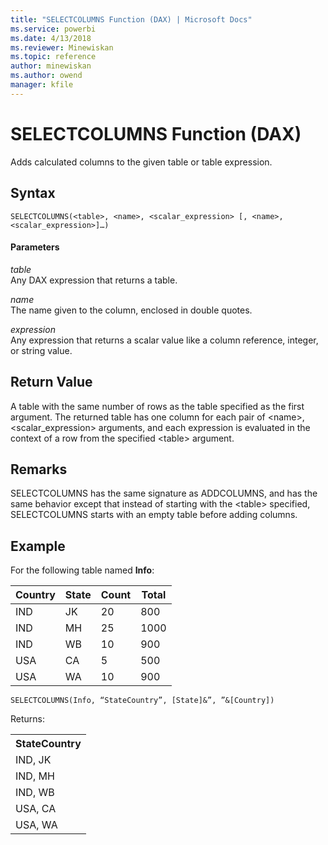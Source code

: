 ```yaml
---
title: "SELECTCOLUMNS Function (DAX) | Microsoft Docs"
ms.service: powerbi
ms.date: 4/13/2018
ms.reviewer: Minewiskan
ms.topic: reference
author: minewiskan
ms.author: owend
manager: kfile
---
```

# SELECTCOLUMNS Function (DAX)
Adds calculated columns to the given table or table expression.  
  
## Syntax  
  
```  
SELECTCOLUMNS(<table>, <name>, <scalar_expression> [, <name>, <scalar_expression>]…) 
```  
  
#### Parameters  
*table*  
Any DAX expression that returns a table.  
  
*name*  
The name given to the column, enclosed in double quotes.  
  
*expression*  
Any expression that returns a scalar value like a column reference, integer, or string value.  
  
## Return Value  
A table with the same number of rows as the table specified as the first argument. The returned table has one column for each pair of \<name>, \<scalar_expression> arguments, and each expression is evaluated in the context of a row from the specified \<table> argument. 
  
## Remarks  

SELECTCOLUMNS has the same signature as ADDCOLUMNS, and has the same behavior except that instead of starting with the \<table> specified, SELECTCOLUMNS starts with an empty table before adding columns.
  
## Example  

For the following table named **Info**:

Country  |State  |Count  |Total  
---------|---------|---------|---------
IND     |   JK      |    20     |  800       
IND     |   MH      |    25     |  1000       
IND     |   WB      |    10     |  900       
USA     |   CA      |    5     |   500      
USA     |   WA      |    10     |  900       

   




```  
SELECTCOLUMNS(Info, “StateCountry”, [State]&”, ”&[Country])
```  

Returns:
  
<table>
	<tr>
		<th>StateCountry</th>
	</tr>
    <tr>
		<td>IND, JK</td>
	</tr>
	<tr>
		<td>IND, MH</td>
	</tr>
	<tr>
		<td>IND, WB</td>
	</tr>
	<tr>
		<td>USA, CA</td>
	</tr>
	<tr>
		<td>USA, WA</td>
	</tr>
</table>
